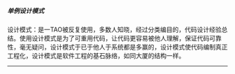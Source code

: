 #####  单例设计模式 

设计模式：是一TAO被反复使用，多数人知晓，经过分类编目的，代码设计经验总结。使用设计模式是为了可重用代码，让代码更容易被他人理解，保证代码可靠性，毫无疑问，设计模式于已于他人于系统都是多赢的，设计模式使代码编制真正工程化，设计模式是软件工程的基石脉络，如同大厦的结构一样。

------

